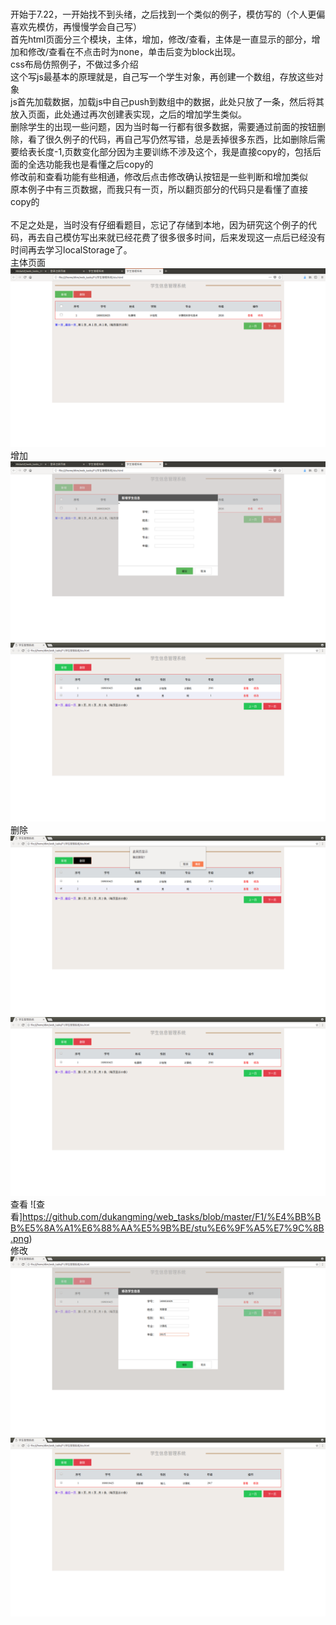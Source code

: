 <br>开始于7.22，一开始找不到头绪，之后找到一个类似的例子，模仿写的（个人更偏喜欢先模仿，再慢慢学会自己写）
<br>首先html页面分三个模块，主体，增加，修改/查看，主体是一直显示的部分，增加和修改/查看在不点击时为none，单击后变为block出现。
<br>css布局仿照例子，不做过多介绍
<br>这个写js最基本的原理就是，自己写一个学生对象，再创建一个数组，存放这些对象
<br>js首先加载数据，加载js中自己push到数组中的数据，此处只放了一条，然后将其放入页面，此处通过再次创建表实现，之后的增加学生类似。
<br>删除学生的出现一些问题，因为当时每一行都有很多数据，需要通过前面的按钮删除，看了很久例子的代码，再自己写仍然写错，总是丢掉很多东西，比如删除后需要给表长度-1,页数变化部分因为主要训练不涉及这个，我是直接copy的，包括后面的全选功能我也是看懂之后copy的
<br>修改前和查看功能有些相通，修改后点击修改确认按钮是一些判断和增加类似
<br>原本例子中有三页数据，而我只有一页，所以翻页部分的代码只是看懂了直接copy的
<br>
<br>不足之处是，当时没有仔细看题目，忘记了存储到本地，因为研究这个例子的代码，再去自己模仿写出来就已经花费了很多很多时间，后来发现这一点后已经没有时间再去学习localStorage了。
<br>主体页面
![主体页](https://github.com/dukangming/web_tasks/blob/master/F1/%E4%BB%BB%E5%8A%A1%E6%88%AA%E5%9B%BE/stu%E7%95%8C%E9%9D%A2.png)
<br>增加
![增加1](https://github.com/dukangming/web_tasks/blob/master/F1/%E4%BB%BB%E5%8A%A1%E6%88%AA%E5%9B%BE/stu%E5%A2%9E%E5%8A%A0.png)
![增加2](https://github.com/dukangming/web_tasks/blob/master/F1/%E4%BB%BB%E5%8A%A1%E6%88%AA%E5%9B%BE/stu%E5%A2%9E%E5%8A%A0%E5%90%8E.png)
<br>删除
![删除1](https://github.com/dukangming/web_tasks/blob/master/F1/%E4%BB%BB%E5%8A%A1%E6%88%AA%E5%9B%BE/stu%E5%88%A0%E9%99%A4.png)
![删除2](https://github.com/dukangming/web_tasks/blob/master/F1/%E4%BB%BB%E5%8A%A1%E6%88%AA%E5%9B%BE/stu%E5%88%A0%E9%99%A4%E5%90%8E.png)
<br>查看
![查看]https://github.com/dukangming/web_tasks/blob/master/F1/%E4%BB%BB%E5%8A%A1%E6%88%AA%E5%9B%BE/stu%E6%9F%A5%E7%9C%8B.png)
<br>修改
![修改1](https://github.com/dukangming/web_tasks/blob/master/F1/%E4%BB%BB%E5%8A%A1%E6%88%AA%E5%9B%BE/stu%E6%94%B9.png)
![修改2](https://github.com/dukangming/web_tasks/blob/master/F1/%E4%BB%BB%E5%8A%A1%E6%88%AA%E5%9B%BE/stu%E6%94%B9%E5%90%8E.png)
